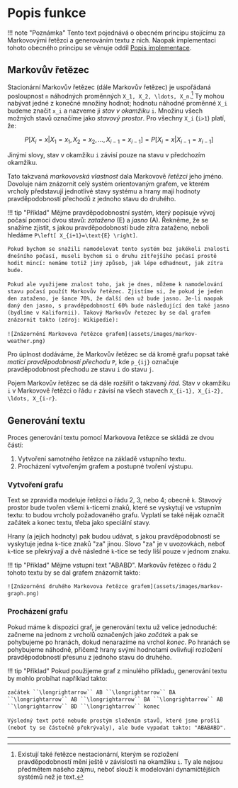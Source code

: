 # Popis funkce

!!! note "Poznámka"
    Tento text pojednává o obecném principu stojícímu za Markovovými řetězci a generováním textu z nich. Naopak implementaci tohoto obecného principu se věnuje oddíl [Popis implementace](@ref).

## Markovův řetězec

Stacionární Markovův řetězec (dále Markovův řetězec) je uspořádaná posloupnost ``n`` náhodných proměnných ``X_1, X_2, \ldots, X_n``.[^1] Ty mohou nabývat jedné z konečné množiny hodnot; hodnotu náhodné proměnné ``X_i`` budeme značit ``x_i`` a nazveme ji *stav v okamžiku* ``i``. Množinu všech možných stavů označíme jako *stavový prostor*. Pro všechny ``X_i`` (``i>1``) platí, že:

```math
P\left[X_{i} = x \vert X_1=x_1, X_2=x_2, \ldots, X_{i-1} = x_{i-1}\right] = P\left[X_{i} = x \vert X_{i-1} = x_{i-1}\right]
```

Jinými slovy, stav v okamžiku ``i`` závisí pouze na stavu v předchozím okamžiku.

Tato takzvaná *markovovská vlastnost* dala Markovově *řetězci* jeho jméno. Dovoluje nám znázornit celý systém orientovaným grafem, ve kterém vrcholy představují jednotlivé stavy systému a hrany mají hodnoty pravděpodobností přechodů z jednoho stavu do druhého.

!!! tip "Příklad"
    Mějme pravděpodobnostní systém, který popisuje vývoj počasí pomocí dvou stavů: *zataženo* (E) a *jasno* (A). Řekněme, že se snažíme zjistit, s jakou pravděpodobností bude zítra zataženo, neboli hledáme ``P\left[ X_{i+1}=\text{E} \right]``.

    Pokud bychom se snažili namodelovat tento systém bez jakékoli znalosti dnešního počasí, museli bychom si o druhu zítřejšího počasí prostě hodit mincí: nemáme totiž jiný způsob, jak lépe odhadnout, jak zítra bude.

    Pokud ale využijeme znalost toho, jak je dnes, můžeme k namodelování stavu počasí použít Markovův řetězec. Zjistíme si, že pokud je jeden den zataženo, je šance 70%, že další den už bude jasno. Je-li naopak daný den jasno, s pravděpodobností 60% bude následující den také jasno (bydlíme v Kalifornii). Takový Markovův řetezec by se dal grafem znázornit takto (zdroj: Wikipedie):

    ![Znázornění Markovova řetězce grafem](assets/images/markov-weather.png)

Pro úplnost dodáváme, že Markovův řetězec se dá kromě grafu popsat také *maticí pravděpodobností přechodu* ``P``, kde ``p_{ij}`` označuje pravděpodobnost přechodu ze stavu ``i`` do stavu ``j``.

Pojem Markovův řetězec se dá dále rozšířit o takzvaný *řád*. Stav v okamžiku ``i`` v Markovově řetězci o řádu ``r`` závisí na všech stavech ``X_{i-1}, X_{i-2}, \ldots, X_{i-r}``.

## Generování textu

Proces generování textu pomocí Markovova řetězce se skládá ze dvou částí:
1. Vytvoření samotného řetězce na základě vstupního textu.
2. Procházení vytvořeným grafem a postupné tvoření výstupu.

### Vytvoření grafu
Text se zpravidla modeluje řetězci o řádu 2, 3, nebo 4; obecně ``k``. Stavový prostor bude tvořen všemi ``k``-ticemi znaků, které se vyskytují ve vstupním textu: to budou vrcholy požadovaného grafu. Vyplatí se také nějak označit začátek a konec textu, třeba jako speciální stavy.

Hrany (a jejich hodnoty) pak budou udávat, s jakou pravděpodobností se vyskytuje jedna ``k``-tice znaků "za" jinou. Slovo "za" je v uvozovkách, neboť ``k``-tice se překrývají a dvě následné ``k``-tice se tedy liší pouze v jednom znaku.

!!! tip "Příklad"
    Mějme vstupní text "ABABD". Markovův řetězec o řádu 2 tohoto textu by se dal grafem znázornit takto:

    ![Znázornění druhého Markovova řetězce grafem](assets/images/markov-graph.png)

### Procházení grafu
Pokud máme k dispozici graf, je generování textu už velice jednoduché: začneme na jednom z vrcholů označených jako *začátek* a pak se pohybujeme po hranách, dokud nenarazíme na vrchol *konec*. Po hranách se pohybujeme náhodně, přičemž hrany svými hodnotami ovlivňují rozložení pravděpodobností přesunu z jednoho stavu do druhého.

!!! tip "Příklad"
    Pokud použijeme graf z minulého příkladu, generování textu by mohlo probíhat například takto:

    začátek ``\longrightarrow`` AB ``\longrightarrow`` BA ``\longrightarrow`` AB ``\longrightarrow`` BA ``\longrightarrow`` AB ``\longrightarrow`` BD ``\longrightarrow`` konec

    Výsledný text poté nebude prostým složením stavů, které jsme prošli (neboť ty se částečně překrývaly), ale bude vypadat takto: "ABABABD".


----
[^1]: Existují také řetězce nestacionární, kterým se rozložení pravděpodobností mění ještě v závislosti na okamžiku ``i``. Ty ale nejsou předmětem našeho zájmu, neboť slouží k modelování dynamičtějších systémů než je text.
